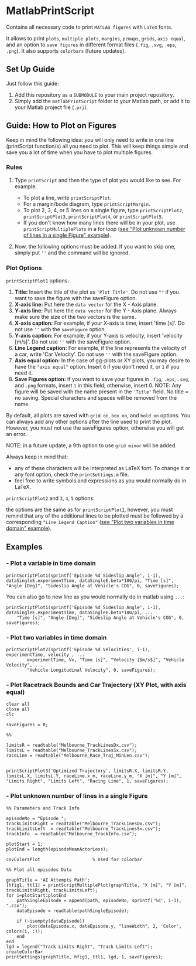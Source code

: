 # MatlabPrintScript

Contains all necessary code to print `MATLAB figures` with `LaTeX` fonts.

It allows to print `plots`, `multiple plots`, `margins`, `pzmaps`, `grids`, `axis equal`, and an option to `save figures` in different format files (`.fig`, `.svg`, `.eps`, `.png`). It also supports `colorbars` (future updates).

## Set Up Guide

Just follow this guide:

1. Add this repository as a `SUBMODULE` to your main project repository.
2. Simply add the `matlabPrintScript` folder to your Matlab path, or add it to your Matlab project file (`.prj`).

## Guide: How to Plot on Figures

Keep in mind the following idea: you will only need to write in one line (printScript function/s) all you need to plot. This will keep things simple and save you a lot of time when you have to plot multiple figures.

### Rules

1. Type `printScript` and then the type of plot you would like to see. For example:
    - To plot a line, write `printScriptPlot`.
    - For a margin/bode diagram, type `printScriptMargin`.
    - To plot 2, 3, 4, or 5 lines on a single figure, type `printScriptPlot2`, `printScriptPlot3`, `printScriptPlot4`, or `printScriptPlot5`.
    - If you don't know how many lines there will be in your plot, use `printScriptMultiplePlots` in a for loop ([see "Plot unknown number of lines in a single Figure" example](Plot-unknown-number-of-lines-in-a-single-Figure)).

2. Now, the following options must be added. If you want to skip one, simply put `''` and the command will be ignored.

### Plot Options

`printScriptPlot1` options:

1. **Title:** Insert the title of the plot as `'Plot Title'`. Do not use `""` if you want to save the figure with the saveFigure option.
2. **X-axis line:** Put here the `data vector` for the X - Axis plane.
3. **Y-axis line:** Put here the `data vector` for the Y - Axis plane. Always make sure the size of the two vectors is the same.
4. **X-axis caption:** For example, if your X-axis is time, insert 'time [s]'. Do not use `''` with the `saveFigure` option.
5. **Y-axis caption:** For example, if your Y-axis is velocity, insert 'velocity [m/s]'. Do not use `''` with the saveFigure option.
6. **Line Legend caption:** For example, if the line represents the velocity of a car, write 'Car Velocity'. Do not use `''` with the saveFigure option.
7. **Axis equal option:** In the case of gg-plots or XY plots, you may desire to have the `"axis equal"` option. Insert `0` if you don't need it, or `1` if you need it.
8. **Save Figures option:** If you want to save your figures in `.fig`, `.eps`, `.svg`, and `.png` formats, insert `1` in this field; otherwise, insert 0. NOTE: Any figure will be saved with the name present in the `'Title'` field. No title = no saving. Special characters and spaces will be removed from the name.

By default, all plots are saved with `grid on`, `box on`, and `hold on` options. You can always add any other options after the line used to print the plot. However, you must not use the saveFigures option, otherwise you will get an error.

NOTE: in a future update, a 9th option to use `grid minor` will be added.

Always keep in mind that:
- any of these characters will be interpreted as LaTeX font. To change it or any font option, check the `printSettings.m` file.
- feel free to write symbols and expressions as you would normally do in LaTeX.

`printScriptPlot2` and `3`, `4`, `5` options:

the options are the same as for `printScriptPlot1`, however, you must remind that any of the additional lines to be plotted must be followed by a corresponding `"Line Legend Caption"` ([see "Plot two variables in time domain" example](#Plot-two-variables-in-time-domain)).

## Examples

### - Plot a variable in time domain

```
printScriptPlot1(sprintf('Episode %d Sideslip Angle', i-1), dataSingleE.experimentTime, dataSingleE.beta*180/pi, "Time [s]", "Angle [Deg]", "Sideslip Angle at Vehicle's COG", 0, saveFigures);
```

You can also go to new line as you would normally do in matlab using `...`:

```
printScriptPlot1(sprintf('Episode %d Sideslip Angle', i-1), dataSingleE.experimentTime, dataSingleE.beta*180/pi, ...
	"Time [s]", "Angle [Deg]", "Sideslip Angle at Vehicle's COG", 0, saveFigures);
```

### - Plot two variables in time domain

```
printScriptPlot2(sprintf('Episode %d Velocities', i-1), experimentTime, velocity , ...
		experimentTime, Vx, "Time [s]", "Velocity [$m/s$]", "Vehicle Velocity", ...
		"Vehicle Longitudinal Velocity", 0, saveFigures);
```

### - Plot Racetrack Bounds and Car Trajectory (XY Plot, with axis equal)

```
clear all
close all
clc

saveFigures = 0;

%%

limitsR = readtable("Melbourne_TrackLinesDx.csv");
limitsL = readtable("Melbourne_TrackLinesSx.csv");
raceLine = readtable("Melbourne_Race_Traj_MinLen.csv");


printScriptPlot3('Optimized Trajectory', limitsR.X, limitsR.Y, limitsL.X, limitsL.Y, raceLine.x_m, raceLine.y_m, "X [m]", "Y [m]", "Limits Right", "Limits Left", "Racing Line", 1, saveFigures);
```


### - Plot unknown number of lines in a single Figure

```
%% Parameters and Track Info

episodeNo = "Episode_";
trackLimitsRight = readtable("Melbourne_TrackLinesDx.csv");
trackLimitsLeft  = readtable("Melbourne_TrackLinesSx.csv");
trackInfo  = readtable("Melbourne_TrackInfo.csv");

plotStart = 1;
plotEnd = length(episodeMeanActorLoss);

csvColorsPlot                    % Used for colorbar

%% Plot all episodes Data

graphTitle = 'AI Attempts Path';
[hfig1, ttl1] = printScriptMultiplePlot(graphTitle, "X [m]", "Y [m]", trackLimitsRight, trackLimitsLeft);
for i=plotStart:plotEnd
	pathSingleEpisode = append(path, episodeNo, sprintf('%d', i-1), ".csv");
	dataEpisode = readtable(pathSingleEpisode);
	
	if (~isempty(dataEpisode))
		plot(dataEpisode.x, dataEpisode.y, "lineWidth", 2, 'Color', colors(i, :));
	end
end
lgd = legend("Track Limits Right", "Track Limits Left");
createColorBar
printSettings(graphTitle, hfig1, ttl1, lgd, 1, saveFigures);
```



